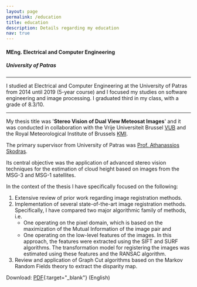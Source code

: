 ```yaml
---
layout: page
permalink: /education
title: education
description: Details regarding my education
nav: true
---
```


#### MEng. Electrical and Computer Engineering
##### University of Patras

---

I studied at Electrical and Computer Engineering at the University of Patras from 2014 until 2019 (5-year course) and I focused my studies on software engineering and image processing. I graduated third in my class, with a grade of 8.3/10.

---

My thesis title was '**Stereo Vision of Dual View Meteosat Images**' and it was conducted in collaboration with the Vrije Universiteit Brussel [VUB](https://www.vub.be/en/home) and the Royal Meteorological Institute of Brussels [KMI](https://www.meteo.be/en).

The primary supervisor from University of Patras was [Prof. Athanassios Skodras](http://www.ece.upatras.gr/skodras/).

Its central objective was the application of advanced stereo vision techniques for the estimation of cloud height based on images from the MSG-3 and MSG-1 satellites.

In the context of the thesis I have specifically focused on the following:

1. Extensive review of prior work regarding image registration methods.
2. Implementation of several state-of-the-art image registration methods. Specifically, I have compared two major algorithmic family of methods, i.e.
    * One operating on the pixel domain, which is based on the maximization of the Mutual Information of the image pair and
    * One operating on the low-level features of the images. In this approach, the features were extracted using the SIFT and SURF algorithms. The transformation model for registering the images was estimated using these features and the RANSAC algorithm.
3. Review and application of Graph Cut algorithms based on the Markov Random Fields theory to extract the disparity map.

Download: [PDF](/assets/pdf/tsik-thesis.pdf){:target="_blank"} (English)
